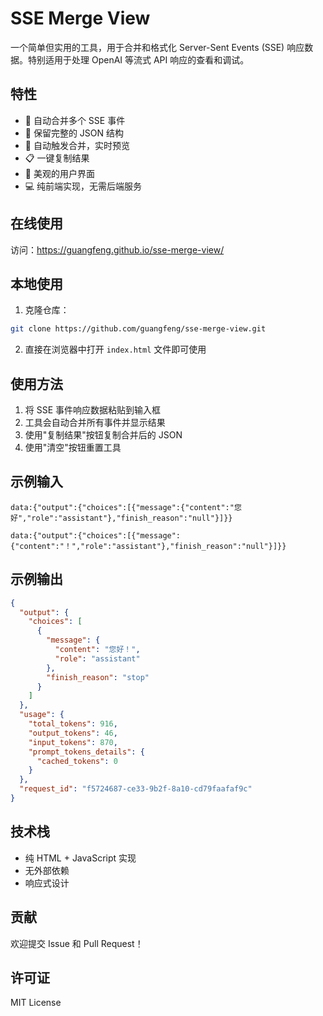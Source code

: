 # SSE Merge View

一个简单但实用的工具，用于合并和格式化 Server-Sent Events (SSE) 响应数据。特别适用于处理 OpenAI 等流式 API 响应的查看和调试。

## 特性

- 🚀 自动合并多个 SSE 事件
- 📝 保留完整的 JSON 结构
- 🎯 自动触发合并，实时预览
- 📋 一键复制结果
- 🌈 美观的用户界面
- 💻 纯前端实现，无需后端服务

## 在线使用

访问：https://guangfeng.github.io/sse-merge-view/

## 本地使用

1. 克隆仓库：
```bash
git clone https://github.com/guangfeng/sse-merge-view.git
```

2. 直接在浏览器中打开 `index.html` 文件即可使用

## 使用方法

1. 将 SSE 事件响应数据粘贴到输入框
2. 工具会自动合并所有事件并显示结果
3. 使用"复制结果"按钮复制合并后的 JSON
4. 使用"清空"按钮重置工具

## 示例输入

```
data:{"output":{"choices":[{"message":{"content":"您好","role":"assistant"},"finish_reason":"null"}]}}

data:{"output":{"choices":[{"message":{"content":"！","role":"assistant"},"finish_reason":"null"}]}}
```

## 示例输出

```json
{
  "output": {
    "choices": [
      {
        "message": {
          "content": "您好！",
          "role": "assistant"
        },
        "finish_reason": "stop"
      }
    ]
  },
  "usage": {
    "total_tokens": 916,
    "output_tokens": 46,
    "input_tokens": 870,
    "prompt_tokens_details": {
      "cached_tokens": 0
    }
  },
  "request_id": "f5724687-ce33-9b2f-8a10-cd79faafaf9c"
}
```

## 技术栈

- 纯 HTML + JavaScript 实现
- 无外部依赖
- 响应式设计

## 贡献

欢迎提交 Issue 和 Pull Request！

## 许可证

MIT License


